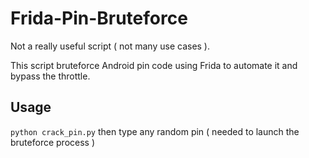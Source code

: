 # Frida-Pin-Bruteforce

Not a really useful script ( not many use cases ).

This script bruteforce Android pin code using Frida to automate it and bypass the throttle.

## Usage

`python crack_pin.py` then type any random pin ( needed to launch the bruteforce process )
